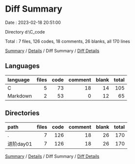# Diff Summary

Date : 2023-02-18 20:51:00

Directory d:\\C_code

Total : 7 files,  126 codes, 18 comments, 26 blanks, all 170 lines

[Summary](results.md) / [Details](details.md) / Diff Summary / [Diff Details](diff-details.md)

## Languages
| language | files | code | comment | blank | total |
| :--- | ---: | ---: | ---: | ---: | ---: |
| C | 5 | 73 | 18 | 14 | 105 |
| Markdown | 2 | 53 | 0 | 12 | 65 |

## Directories
| path | files | code | comment | blank | total |
| :--- | ---: | ---: | ---: | ---: | ---: |
| . | 7 | 126 | 18 | 26 | 170 |
| 进阶day01 | 7 | 126 | 18 | 26 | 170 |

[Summary](results.md) / [Details](details.md) / Diff Summary / [Diff Details](diff-details.md)